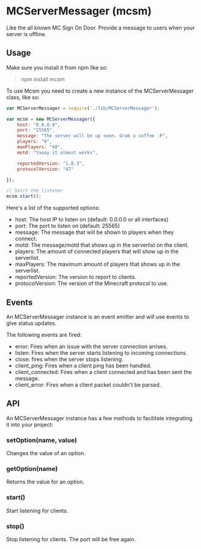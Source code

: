 # MCServerMessager (mcsm)
Like the all known MC Sign On Door. Provide a message to users when your server is offline.

## Usage
Make sure you install it from npm like so:

> npm install mcsm

To use Mcsm you need to create a new instance of the MCServerMessager class, like so:
```javascript
var MCServerMessager = require('./lib/MCServerMessager');

var mcsm = new MCServerMessager({
	host: "0.0.0.0",
    port: "25565",
	message: "The server will be up soon. Grab a coffee :P",
	players: "0",
	maxPlayers: "48",
	motd: "Yaaay it almost works",

	reportedVersion: "1.8.3",
	protocolVersion: "47"

});

// Satrt the listener
mcsm.start();
```

Here's a list of the supported options:
- host: The host IP to listen on (default: 0.0.0.0 or all interfaces)
- port: The port to listen on (default: 25565)
- message: The message that will be shown to players when they connect.
- motd: The message/motd that shows up in the serverlist on the client.
- players: The amount of connected players that will show up in the serverlist.
- maxPlayers: The maximum amount of players that shows up in the serverlist.
- reportedVersion: The version to report to clients.
- protocolVersion: The version of the Minecraft protocol to use.

## Events

An MCServerMessager instance is an event emitter and will use events to give status updates.

The following events are fired:
- error: Fires when an issue with the server connection arrises.
- listen: Fires when the server starts listening to incoming connections.
- close: fires when the server stops listening.
- client_ping: Fires when a client ping has been handled.
- client_connected: Fires when a client connected and has been sent the message.
- client_error: Fires when a client packet couldn't be parsed.

## API

An MCServerMessager instance has a few methods to facilitate integrating it into your project:

### setOption(name, value)

Changes the value of an option.

### getOption(name)

Returns the value for an option.

### start()

Start listening for clients.

### stop()

Stop listening for clients. The port will be free again.
